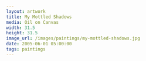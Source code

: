 ```yaml
---
layout: artwork
title: My Mottled Shadows
media: Oil on Canvas
width: 31.5
height: 31.5
image_url: /images/paintings/my-mottled-shadows.jpg
date: 2005-06-01 05:00:00
tags: paintings
---
```


